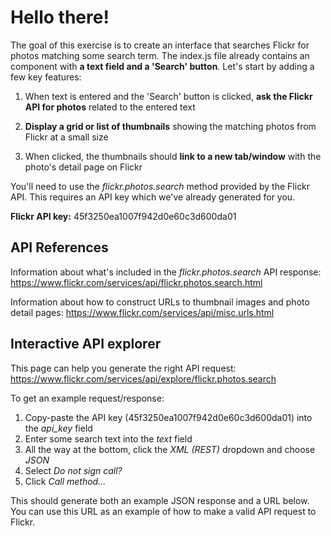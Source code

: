 # Hello there!

The goal of this exercise is to create an interface that searches
Flickr for photos matching some search term.
The index.js file already contains an <App/> component with
**a text field and a 'Search' button**. Let's start by adding
a few key features:

1. When text is entered and the 'Search' button is clicked,
   **ask the Flickr API for photos** related to the entered text

2. **Display a grid or list of thumbnails** showing the matching
   photos from Flickr at a small size

3. When clicked, the thumbnails should **link to a new tab/window**
   with the photo's detail page on Flickr

You'll need to use the _flickr.photos.search_ method provided
by the Flickr API. This requires an API key which we've already
generated for you.

**Flickr API key:** 45f3250ea1007f942d0e60c3d600da01

## API References

Information about what's included in the _flickr.photos.search_
API response:
https://www.flickr.com/services/api/flickr.photos.search.html

Information about how to construct URLs to thumbnail images
and photo detail pages:
https://www.flickr.com/services/api/misc.urls.html

## Interactive API explorer

This page can help you generate the right API request:
https://www.flickr.com/services/api/explore/flickr.photos.search

To get an example request/response:

1. Copy-paste the API key (45f3250ea1007f942d0e60c3d600da01)
   into the _api_key_ field
2. Enter some search text into the _text_ field
3. All the way at the bottom, click the _XML (REST)_ dropdown
   and choose _JSON_
4. Select _Do not sign call?_
5. Click _Call method..._

This should generate both an example JSON response
and a URL below. You can use this URL as an example of how
to make a valid API request to Flickr.
